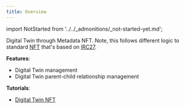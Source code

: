 ```yaml
---
title: Overview
---
```


import NotStarted from '../../_admonitions/_not-started-yet.md';

<NotStarted/>

Digital Twin through Metadata NFT. Note, this follows different logic to standard [NFT](../nft/overview.md) that's based on [IRC27](https://github.com/iotaledger/tips/blob/main/tips/TIP-0027/tip-0027.md).

__Features__: 
- Digital Twin management
- Digital Twin parent-child relationship management

__Tutorials__: 
- [Digital Twin NFT](https://github.com/build-5/build5-otr-examples/edit/master/src/examples/metadata_nft/TUTORIAL.md)
